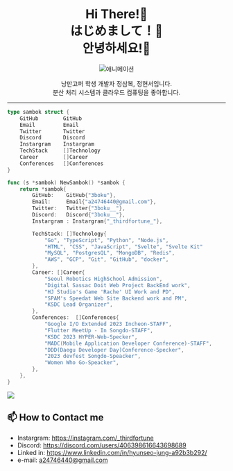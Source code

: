 <div style="text-align:center">
<h1>Hi There!👋<br> はじめまして！👋<br> 안녕하세요!👋</h1>

![애니메이션](https://media.tenor.com/TCMWkxIkF9IAAAAC/dancing-gopher.gif)

낭만고퍼 학생 개발자 정삼복, 정현서입니다. <br>
분산 처리 시스템과 클라우드 컴퓨팅을 좋아합니다.
</div>

---

```go
type sambok struct {
	GitHub        GitHub
	Email         Email
	Twitter       Twitter
	Discord       Discord
	Instargram    Instargram
	TechStack     []Technology
	Career        []Career
	Conferences   []Conferences
}

func (s *sambok) NewSambok() *sambok {
	return *sambok{
		GitHub:    GitHub{"3boku"},
		Email:     Email{"a24746440@gmail.com"},
		Twitter:   Twitter{"3boku__"},
		Discord:   Discord{"3boku__"},
		Instargram : Instargram{"_thirdfortune_"},

		TechStack: []Technology{
			"Go", "TypeScript", "Python", "Node.js", 
			"HTML", "CSS", "JavaScript", "Svelte", "Svelte Kit"
			"MySQL", "PostgresQL", "MongoDB", "Redis",
			"AWS", "GCP", "Git", "GitHub", "docker",
		},
		Career: []Career{
			"Seoul Robotics HighSchool Admission",
			"Digital Sassac Doit Web Project BackEnd work",
			"HJ Studio's Game 'Rache' UI Work and PD",
			"SPAM's Speedat Web Site Backend work and PM",
			"KSDC Lead Organizer",
		},
		Conferences:  []Conferences{
			"Google I/O Extended 2023 Incheon-STAFF",
			"Flutter MeetUp - In Songdo-STAFF",
			"KSDC 2023 HYPER-Web-Specker",
			"MADC(Mobile Application Developer Conference)-STAFF",
			"DDD(Daegu Developer Day)Conference-Specker",
			"2023 devfest Songdo-Speacker",
			"Women Who Go-Speacker",
		},
	},
}
```

<img align="center"
        src="https://github-readme-stats.vercel.app/api?username=3boku&show_icons=true&theme=radical"
      />

## 📫 How to Contact me
- Instargram: https://instagram.com/_thirdfortune
- Discord: https://discord.com/users/406398616643698689
- Linked in: https://www.linkedin.com/in/hyunseo-jung-a92b3b292/
- e-mail: a24746440@gmail.com
